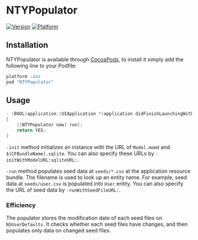 # NTYPopulator

[![Version](http://cocoapod-badges.herokuapp.com/v/NTYPopulator/badge.png)](http://cocoadocs.org/docsets/NTYPopulator)
[![Platform](http://cocoapod-badges.herokuapp.com/p/NTYPopulator/badge.png)](http://cocoadocs.org/docsets/NTYPopulator)

## Installation

NTYPopulator is available through [CocoaPods](http://cocoapods.org), to install it simply add the following line to your Podfile:

```ruby
platform :ios
pod "NTYPopulator"
```

## Usage

```objective-c
- (BOOL)application:(UIApplication *)application didFinishLaunchingWithOptions:(NSDictionary *)launchOptions
{
    [[NTYPopulator new] run];
    return YES;
}
```

`-init` method initializes an instance with the URL of `Model.momd` and `$(CFBundleName).sqlite`. You can also specify these URLs by `-initWithModelURL:sqliteURL:`.

`-run` method populates seed data at `seeds/*.csv` at the application resource bundle. The filename is used to look up an entity name. For example, seed data at `seeds/user.csv` is populated into `User` entity. You can also specify the URL of seed data by `-runWithSeedFileURL:`.

### Efficiency

The populator stores the modification date of each seed files on `NSUserDefaults`. It checks whether each seed files have changes, and then populates only data on changed seed files.
